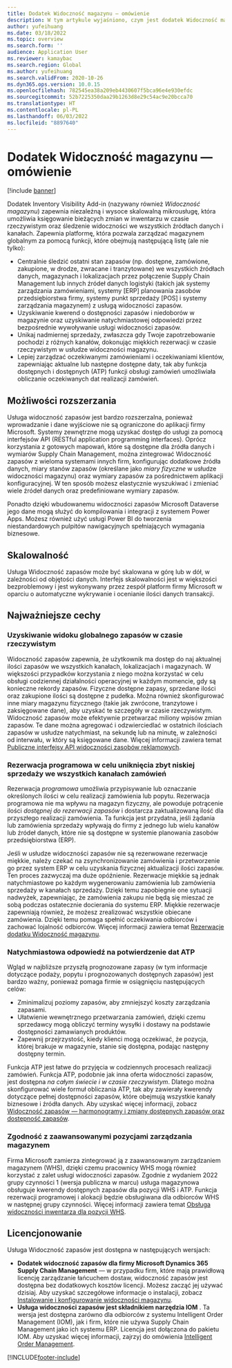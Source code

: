 ```yaml
---
title: Dodatek Widoczność magazynu — omówienie
description: W tym artykule wyjaśniono, czym jest dodatek Widoczność magazynu i jakie są jego funkcje.
author: yufeihuang
ms.date: 03/18/2022
ms.topic: overview
ms.search.form: ''
audience: Application User
ms.reviewer: kamaybac
ms.search.region: Global
ms.author: yufeihuang
ms.search.validFrom: 2020-10-26
ms.dyn365.ops.version: 10.0.15
ms.openlocfilehash: 782545ea38a209eb4430607f5bca96e4e930efdc
ms.sourcegitcommit: 52b7225350daa29b1263d8e29c54ac9e20bcca70
ms.translationtype: HT
ms.contentlocale: pl-PL
ms.lasthandoff: 06/03/2022
ms.locfileid: "8897640"
---
```

# <a name="inventory-visibility-add-in-overview"></a>Dodatek Widoczność magazynu — omówienie

[!include [banner](../includes/banner.md)]

Dodatek Inventory Visibility Add-in (nazywany również *Widoczność magazynu*) zapewnia niezależną i wysoce skalowalną mikrousługę, która umożliwia księgowanie bieżących zmian w inwentarzu w czasie rzeczywistym oraz śledzenie widoczności we wszystkich źródłach danych i kanałach. Zapewnia platformę, która pozwala zarządzać magazynem globalnym za pomocą funkcji, które obejmują następującą listę (ale nie tylko):

- Centralnie śledzić ostatni stan zapasów (np. dostępne, zamówione, zakupione, w drodze, zwracane i tranzytowane) we wszystkich źródłach danych, magazynach i lokalizacjach przez połączenie Supply Chain Management lub innych źródeł danych logistyki (takich jak systemy zarządzania zamówieniami, systemy \[ERP\] planowania zasobów przedsiębiorstwa firmy, systemy punkt sprzedaży \[POS\] i systemy zarządzania magazynem) z usługą widoczności zapasów.
- Uzyskiwanie kwerend o dostępności zapasów i niedoborów w magazynie oraz uzyskiwanie natychmiastowej odpowiedzi przez bezpośrednie wywoływanie usługi widoczności zapasów.
- Unikaj nadmiernej sprzedaży, zwłaszcza gdy Twoje zapotrzebowanie pochodzi z różnych kanałów, dokonując miękkich rezerwacji w czasie rzeczywistym w usłudze widoczności magazynu.
- Lepiej zarządzać oczekiwanymi zamówieniami i oczekiwaniami klientów, zapewniając aktualne lub następne dostępne daty, tak aby funkcja dostępnych i dostępnych (ATP) funkcji obsługi zamówień umożliwiała obliczanie oczekiwanych dat realizacji zamówień.

## <a name="extensibility"></a>Możliwości rozszerzania

Usługa widoczność zapasów jest bardzo rozszerzalna, ponieważ wprowadzanie i dane wyjściowe nie są ograniczone do aplikacji firmy Microsoft. Systemy zewnętrzne mogą uzyskać dostęp do usługi za pomocą interfejsów API (RESTful application programming interfaces). Oprócz korzystania z gotowych mapowań, które są dostępne dla źródła danych i wymiarów Supply Chain Management, można zintegrować Widoczność zapasów z wieloma systemami innych firm, konfigurując dodatkowe źródła danych, miary stanów zapasów (określane jako *miary fizyczne* w usłudze widoczności magazynu) oraz wymiary zapasów za pośrednictwem aplikacji konfiguracyjnej. W ten sposób możesz elastycznie wyszukiwać i zmieniać wiele źródeł danych oraz predefiniowane wymiary zapasów.

Ponadto dzięki wbudowanemu widoczności zapasów Microsoft Dataverse jego dane mogą służyć do kompilowania i integracji z systemem Power Apps. Możesz również użyć usługi Power BI do tworzenia niestandardowych pulpitów nawigacyjnych spełniających wymagania biznesowe.

## <a name="scalability"></a>Skalowalność

Usługa Widoczność zapasów może być skalowana w górę lub w dół, w zależności od objętości danych. Interfejs skalowalności jest w większości bezproblemowy i jest wykonywany przez zespół platform firmy Microsoft w oparciu o automatyczne wykrywanie i ocenianie ilości danych transakcji.

## <a name="feature-highlights"></a>Najważniejsze cechy

### <a name="get-a-global-view-of-real-time-inventory"></a>Uzyskiwanie widoku globalnego zapasów w czasie rzeczywistym

Widoczność zapasów zapewnia, że użytkownik ma dostęp do naj aktualnej ilości zapasów we wszystkich kanałach, lokalizacjach i magazynach. W większości przypadków korzystania z niego można korzystać w celu obsługi codziennej działalności operacyjnej w każdym momencie, gdy są konieczne rekordy zapasów. Fizyczne dostępne zapasy, sprzedane ilości oraz zakupione ilości są dostępne z pudełka. Można również skonfigurować inne miary magazynu fizycznego (takie jak zwrócone, tranzytowe i zaksięgowane dane), aby uzyskać te szczegóły w czasie rzeczywistym. Widoczność zapasów może efektywnie przetwarzać miliony wpisów zmian zapasów. Te dane można agregować i odzwierciedlać w ostatnich ilościach zapasów w usłudze natychmiast, na sekundę lub na minutę, w zależności od interwału, w który są księgowane dane. Więcej informacji zawiera temat [Publiczne interfejsy API widoczności zasobów reklamowych](inventory-visibility-api.md).

### <a name="soft-reservation-to-avoid-overselling-across-all-order-channels"></a>Rezerwacja programowa w celu uniknięcia zbyt niskiej sprzedaży we wszystkich kanałach zamówień

Rezerwacja *programowa* umożliwia przypisywanie lub oznaczanie określonych ilości w celu realizacji zamówienia lub popytu. Rezerwacja programowa nie ma wpływu na magazyn fizyczny, ale powoduje potrącenie ilości *dostępnej do rezerwacji zapasów* i dostarcza zaktualizowaną ilość dla przyszłego realizacji zamówienia. Ta funkcja jest przydatna, jeśli żądania lub zamówienia sprzedaży wpływają do firmy z jednego lub wielu kanałów lub źródeł danych, które nie są dostępne w systemie planowania zasobów przedsiębiorstwa (ERP).

Jeśli w usłudze widoczności zapasów nie są rezerwowane rezerwacje miękkie, należy czekać na zsynchronizowanie zamówienia i przetworzenie go przez system ERP w celu uzyskania fizycznej aktualizacji ilości zapasów. Ten proces zazwyczaj ma duże opóźnienie. Rezerwacje miękkie są jednak natychmiastowe po każdym wygenerowaniu zamówienia lub zamówienia sprzedaży w kanałach sprzedaży. Dzięki temu zapobiegnie one sytuacji nadwyżek, zapewniając, że zamówienia zakupu nie będą się mieszać ze sobą podczas ostatecznie docierania do systemu ERP. Miękkie rezerwacje zapewniają również, że możesz zrealizować wszystkie obiecane zamówienia. Dzięki temu pomaga spełnić oczekiwania odbiorców i zachować lojalność odbiorców. Więcej informacji zawiera temat [Rezerwacje dodatku Widoczność magazynu](inventory-visibility-reservations.md).

### <a name="immediate-response-of-atp-dates-confirmation"></a>Natychmiastowa odpowiedź na potwierdzenie dat ATP

Wgląd w najbliższe przyszłą prognozowane zapasy (w tym informacje dotyczące podaży, popytu i prognozowanych dostępnych zapasów) jest bardzo ważny, ponieważ pomaga firmie w osiągnięciu następujących celów:

- Zminimalizuj poziomy zapasów, aby zmniejszyć koszty zarządzania zapasami.
- Ułatwienie wewnętrznego przetwarzania zamówień, dzięki czemu sprzedawcy mogą obliczyć terminy wysyłki i dostawy na podstawie dostępności zamawianych produktów.
- Zapewnij przejrzystość, kiedy klienci mogą oczekiwać, że pozycja, której brakuje w magazynie, stanie się dostępna, podając następny dostępny termin.

Funkcja ATP jest łatwe do przyjęcia w codziennych procesach realizacji zamówień. Funkcja ATP, podobnie jak inna oferta widoczności zapasów, jest dostępna *na całym świecie i w czasie rzeczywistym*. Dlatego można skonfigurować wiele formuł obliczania ATP, tak aby zawierały kwerendy dotyczące pełnej dostępności zapasów, które obejmują wszystkie kanały biznesowe i źródła danych. Aby uzyskać więcej informacji, zobacz [Widoczność zapasów — harmonogramy i zmiany dostępnych zapasów oraz dostępność zapasów](inventory-visibility-available-to-promise.md).

### <a name="compatibility-with-advanced-warehouse-management-items"></a>Zgodność z zaawansowanymi pozycjami zarządzania magazynem

Firma Microsoft zamierza zintegrować ją z zaawansowanym zarządzaniem magazynem (WHS), dzięki czemu pracownicy WHS mogą również korzystać z zalet usługi widoczności zapasów. Zgodnie z wydaniem 2022 grupy czynności 1 (wersja publiczna w marcu) usługa magazynowa obsługuje kwerendy dostępnych zapasów dla pozycji WHS i ATP. Funkcja rezerwacji programowej i alokacji będzie obsługiwana dla odbiorców WHS w następnej grupy czynności. Więcej informacji zawiera temat [Obsługa widoczności inwentarza dla pozycji WHS](inventory-visibility-whs-support.md).

## <a name="licensing"></a>Licencjonowanie

Usługa Widoczność zapasów jest dostępna w następujących wersjach:

- **Dodatek widoczność zapasów dla firmy Microsoft Dynamics 365 Supply Chain Management** — w przypadku firm, które mają prawidłową licencję zarządzanie łańcuchem dostaw, widoczność zapasów jest dostępna bez dodatkowych kosztów licencji. Możesz zacząć jej używać dzisiaj. Aby uzyskać szczegółowe informacje o instalacji, zobacz [Instalowanie i konfigurowanie widoczności magazynu](inventory-visibility-setup.md).
- **Usługa widoczności zapasów jest składnikiem narzędzia IOM** . Ta wersja jest dostępna zarówno dla odbiorców z systemu Intelligent Order Management (IOM), jak i firm, które nie używa Supply Chain Management jako ich systemu ERP. Licencja jest dołączona do pakietu IOM. Aby uzyskać więcej informacji, zajrzyj do omówienia [Intelligent Order Management](/dynamics365/intelligent-order-management/overview).

[!INCLUDE[footer-include](../../includes/footer-banner.md)]
